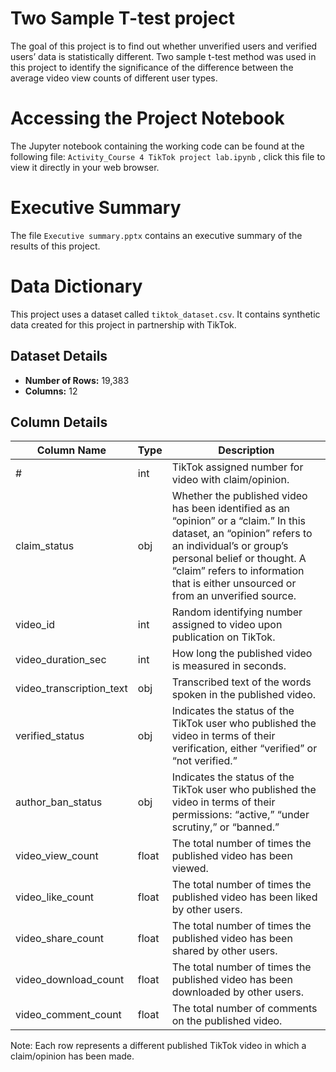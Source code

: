 # Two Sample T-test project
The goal of this project is to find out whether unverified users and verified users’ data is statistically different. Two sample t-test method was used in this project to identify the significance of the difference between the average video view counts of different user types.

# Accessing the Project Notebook

The Jupyter notebook containing the working code can be found at the following file:
`Activity_Course 4 TikTok project lab.ipynb` , click this file to view it directly in your web browser.

# Executive Summary

The file `Executive summary.pptx` contains an executive summary of the results of this project.

# Data Dictionary
This project uses a dataset called `tiktok_dataset.csv`. It contains synthetic data created for this project in partnership with TikTok.

## Dataset Details

- **Number of Rows:** 19,383
- **Columns:** 12

## Column Details

| Column Name | Type | Description |
| --- | --- | --- |
| # | int | TikTok assigned number for video with claim/opinion. |
| claim_status | obj | Whether the published video has been identified as an “opinion” or a “claim.” In this dataset, an “opinion” refers to an individual’s or group’s personal belief or thought. A “claim” refers to information that is either unsourced or from an unverified source. |
| video_id | int | Random identifying number assigned to video upon publication on TikTok. |
| video_duration_sec | int | How long the published video is measured in seconds. |
| video_transcription_text | obj | Transcribed text of the words spoken in the published video. |
| verified_status | obj | Indicates the status of the TikTok user who published the video in terms of their verification, either “verified” or “not verified.” |
| author_ban_status | obj | Indicates the status of the TikTok user who published the video in terms of their permissions: “active,” “under scrutiny,” or “banned.” |
| video_view_count | float | The total number of times the published video has been viewed. |
| video_like_count | float | The total number of times the published video has been liked by other users. |
| video_share_count | float | The total number of times the published video has been shared by other users. |
| video_download_count | float | The total number of times the published video has been downloaded by other users. |
| video_comment_count | float | The total number of comments on the published video. |

Note: Each row represents a different published TikTok video in which a claim/opinion has been made.

